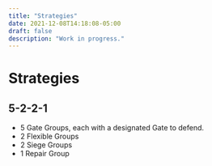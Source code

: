 ```yaml
---
title: "Strategies"
date: 2021-12-08T14:18:08-05:00
draft: false
description: "Work in progress."
---
```


# Strategies

## 5-2-2-1
- 5 Gate Groups, each with a designated Gate to defend.
- 2 Flexible Groups
- 2 Siege Groups
- 1 Repair Group